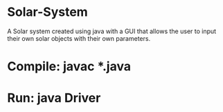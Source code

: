 # Solar-System
A Solar system created using java with a GUI that allows the user to input their own solar objects with their own parameters.
# Compile: javac *.java
# Run: java Driver

